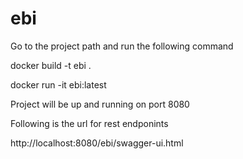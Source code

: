 # ebi

Go to the project path and run the following command

docker build -t ebi .

docker run -it ebi:latest

Project will be up and running on port 8080

Following is the url for rest endponints

http://localhost:8080/ebi/swagger-ui.html